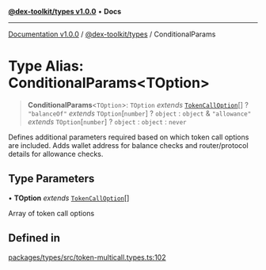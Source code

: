 [**@dex-toolkit/types v1.0.0**](../README.md) • **Docs**

***

[Documentation v1.0.0](../../../packages.md) / [@dex-toolkit/types](../README.md) / ConditionalParams

# Type Alias: ConditionalParams\<TOption\>

> **ConditionalParams**\<`TOption`\>: `TOption` *extends* [`TokenCallOption`](TokenCallOption.md)[] ? `"balanceOf"` *extends* `TOption`\[`number`\] ? `object` : `object` & `"allowance"` *extends* `TOption`\[`number`\] ? `object` : `object` : `never`

Defines additional parameters required based on which token call options are included.
Adds wallet address for balance checks and router/protocol details for allowance checks.

## Type Parameters

• **TOption** *extends* [`TokenCallOption`](TokenCallOption.md)[]

Array of token call options

## Defined in

[packages/types/src/token-multicall.types.ts:102](https://github.com/niZmosis/dex-toolkit/blob/3d8b41b44787b30fbea5de3ab4737662ffb61bc8/packages/types/src/token-multicall.types.ts#L102)
